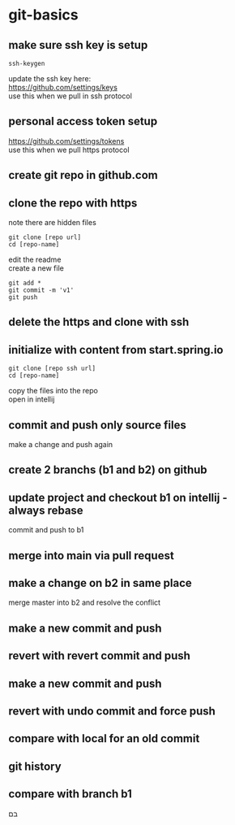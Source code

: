 # git-basics


## make sure ssh key is setup
```
ssh-keygen
```
update the ssh key here: <br>
https://github.com/settings/keys <br>
use this when we pull in ssh protocol

## personal access token setup
https://github.com/settings/tokens <br>
use this when we pull https protocol

## create git repo in github.com

## clone the repo with https
note there are hidden files
```
git clone [repo url]
cd [repo-name]
```
edit the readme <br>
create a new file <br>

```
git add *
git commit -m 'v1'
git push
```

## delete the https and clone with ssh


## initialize with content from start.spring.io
```
git clone [repo ssh url]
cd [repo-name]
```
copy the files into the repo <br>
open in intellij

## commit and push only source files
make a change and push again

## create 2 branchs (b1 and b2) on github

## update project and checkout b1 on intellij - always rebase
commit and push to b1 <br>


## merge into main via pull request

## make a change on b2 in same place
merge master into b2 and resolve the conflict

## make a new commit and push

## revert with revert commit and push

## make a new commit and push

## revert with undo commit and force push

## compare with local for an old commit

## git history

## compare with branch b1







בם
